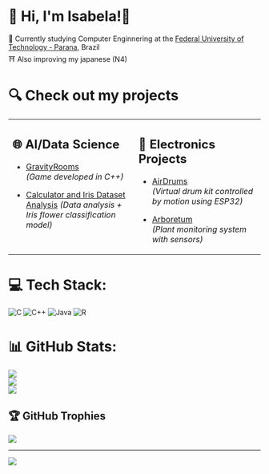 # 💫 Hi, I'm Isabela!👋
🔭 Currently studying Computer Enginnering at the [Federal University of Technology - Parana](https://www.utfpr.edu.br/), Brazil <br/>
⛩️ Also improving my japanese (N4)<br/>

# 🔍 Check out my projects

<table>
  <tr>
    <td width="50%" valign="top">

## 🌐 AI/Data Science  
- [GravityRooms](https://github.com/NicolasAuersvalt/GravityRooms)  
*(Game developed in C++)*  
- [Calculator and Iris Dataset Analysis](https://calculadorairis.streamlit.app/)
*(Data analysis + Iris flower classification model)*  

    </td>
    <td width="50%" valign="top">

## 🔌 Electronics Projects  
- [AirDrums](https://github.com/IsaBellaBortoleto/AirDrums)  
*(Virtual drum kit controlled by motion using ESP32)*  
- [Arboretum](https://github.com/IsaBellaBortoleto/UTFPR/blob/5f7e1228ab3bf1c1e42d204be3814ac6cc9ec2e0/1%20Periodo/Arboretum)  
*(Plant monitoring system with sensors)*  

    </td>
  </tr>
</table>

# 💻 Tech Stack:
![C](https://img.shields.io/badge/c-%2300599C.svg?style=for-the-badge&logo=c&logoColor=white)  ![C++](https://img.shields.io/badge/c++-%2300599C.svg?style=for-the-badge&logo=c%2B%2B&logoColor=white) 
![Java](https://img.shields.io/badge/java-%23ED8B00.svg?style=for-the-badge&logo=openjdk&logoColor=white)
![R](https://img.shields.io/badge/r-%23276DC3.svg?style=for-the-badge&logo=r&logoColor=white)
# 📊 GitHub Stats:
![](https://github-readme-stats.vercel.app/api?username=IsaBellaBortoleto&theme=radical&hide_border=false&include_all_commits=true&count_private=false)<br/>
![](https://github-readme-streak-stats.herokuapp.com/?user=IsaBellaBortoleto&theme=radical&hide_border=false)<br/>
![](https://github-readme-stats.vercel.app/api/top-langs/?username=IsaBellaBortoleto&theme=radical&hide_border=false&include_all_commits=true&count_private=false&layout=compact)

## 🏆 GitHub Trophies
![](https://github-profile-trophy.vercel.app/?username=IsaBellaBortoleto&theme=radical&no-frame=false&no-bg=true&margin-w=4)

---
[![](https://visitcount.itsvg.in/api?id=IsaBellaBortoleto&icon=0&color=0)](https://visitcount.itsvg.in)



